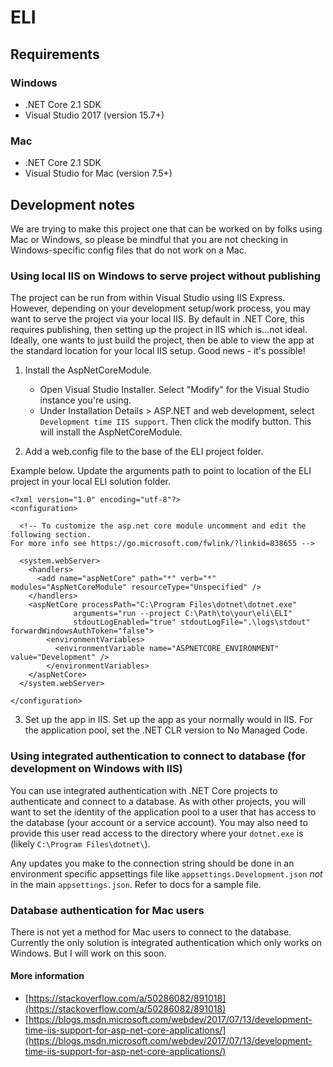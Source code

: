 # ELI

## Requirements

### Windows

 - .NET Core 2.1 SDK
 - Visual Studio 2017 (version 15.7+)

### Mac

 - .NET Core 2.1 SDK
 - Visual Studio for Mac (version 7.5+)

## Development notes

We are trying to make this project one that can be worked on by folks using Mac or Windows, so please be mindful that you are not checking in Windows-specific config files that do not work on a Mac.

### Using local IIS on Windows to serve project without publishing

The project can be run from within Visual Studio using IIS Express.  However, depending on your development setup/work process, you may want to serve the project via your local IIS.  By default in .NET Core, this requires publishing, then setting up the project in IIS which is...not ideal.  Ideally, one wants to just build the project, then be able to view the app at the standard location for your local IIS setup. Good news - it's possible!

1. Install the AspNetCoreModule.

	- Open Visual Studio Installer. Select "Modify" for the Visual Studio instance you're using.
	- Under Installation Details > ASP.NET and web development, select `Development time IIS support`. Then click the modify button. This will install the AspNetCoreModule.

2. Add a web.config file to the base of the ELI project folder. 

  Example below. Update the arguments path to point to location of the ELI project in your local ELI solution folder.

  ```
  <?xml version="1.0" encoding="utf-8"?>  <configuration>    <!-- To customize the asp.net core module uncomment and edit the following section.   For more info see https://go.microsoft.com/fwlink/?linkid=838655 -->      <system.webServer>      <handlers>        <add name="aspNetCore" path="*" verb="*" modules="AspNetCoreModule" resourceType="Unspecified" />      </handlers>      <aspNetCore processPath="C:\Program Files\dotnet\dotnet.exe"                arguments="run --project C:\Path\to\your\eli\ELI"                 stdoutLogEnabled="true" stdoutLogFile=".\logs\stdout" forwardWindowsAuthToken="false">          <environmentVariables>            <environmentVariable name="ASPNETCORE_ENVIRONMENT" value="Development" />          </environmentVariables>      </aspNetCore>    </system.webServer>    </configuration>
  ```

3. Set up the app in IIS.  Set up the app as your normally would in IIS. For the application pool, set the .NET CLR version to No Managed Code.

### Using integrated authentication to connect to database (for development on Windows with IIS)

You can use integrated authentication with .NET Core projects to authenticate and connect to a database.  As with other projects, you will want to set the identity of the application pool to a user that has access to the database (your account or a service account).  You may also need to provide this user read access to the directory where your `dotnet.exe` is (likely `C:\Program Files\dotnet\`).

Any updates you make to the connection string should be done in an environment specific appsettings file like `appsettings.Development.json` _not_ in the main `appsettings.json`. Refer to docs for a sample file.

### Database authentication for Mac users

There is not yet a method for Mac users to connect to the database.  Currently the only solution is integrated authentication which only works on Windows.  But I will work on this soon.

#### More information

 - [https://stackoverflow.com/a/50286082/891018](https://stackoverflow.com/a/50286082/891018)
 - [https://blogs.msdn.microsoft.com/webdev/2017/07/13/development-time-iis-support-for-asp-net-core-applications/](https://blogs.msdn.microsoft.com/webdev/2017/07/13/development-time-iis-support-for-asp-net-core-applications/)